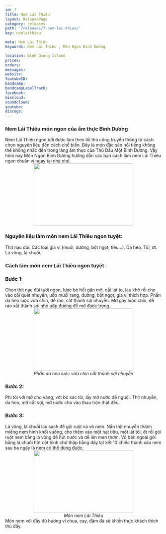 ```yaml
---
id: 7
title: Nem Lái Thiêu
layout: ReleasePage
category: releases
path: '/releases/7-nem-lai-thieu/'
key: nemlaithieu

meta: Nem Lái Thiêu
keywords: Nem Lái Thiêu , Món Ngon Bình Dương

location: Bình Dương Island
prices: 
orders: 
messages:
website: 
YoutubeID: 
bandcamp: 
bandcampLabelTrack: 
facebook: 
mixcloud: 
soundcloud: 
youtube: 
discogs: 
---
```

<h3>Nem Lái Thiêu món ngon của ẩm thực Bình Dương</h3>
Nem Lái Thiêu ngon bởi được làm theo lối thủ công truyền thống từ cách chọn nguyên liệu đến cách chế biến. Đây là món đặc sản nổi tiếng không thể không nhắc đến trong làng ẩm thực của Thủ Dầu Một Bình Dương.
Vậy hôm nay Món Ngon Bình Dương hướng dẫn các bạn cách làm nem Lái Thiêu ngon chuẩn vị ngay tại nhà nhé.
<div align="center"><img src="http://www.thegioiamthuc.com/wp-content/uploads/2017/09/Nem-lai-thieu-600x426.jpg" width="320px" height="200px"></div>
<h3>Nguyên liệu làm món nem Lái Thiêu ngon tuyệt:</h3>

Thịt nạc đùi.
Các loại gia vị (muối, đường, bột ngọt, tiêu…).
Da heo.
Tỏi, ớt.
Lá vông, lá chuối.
<h3>Cách làm món nem Lái Thiêu ngon tuyệt :</h3>
 <h3>Bước 1:</h3>
Chọn thịt nạc đùi tươi ngon, lược bỏ hết gân mỡ, cắt lát to, lau khô rồi cho vào cối quết nhuyễn, ướp muối rang, đường, bột ngọt, gia vị thích hợp.
Phần da heo luộc vừa chín, để ráo, cắt thành sợi nhuyễn. Mỡ gáy luộc chín, để ráo xắt thành sợi nhỏ ướp đường để mỡ được trong.
<div align="center"><img src="http://www.thegioiamthuc.com/wp-content/uploads/2017/09/Nem-lai-thieu0.jpg" width="320px" height="200px"></div>
<center><em>Phần da heo luộc vừa chín cắt thành sợi nhuyễn</em></center>
 <h3>Bước 2:</h3>
Phi tỏi với mỡ cho vàng, vớt bỏ xác tỏi, lấy mỡ nước để nguội.
Thịt nhuyễn, da heo, mỡ cắt sợi, mỡ nước cho vào thau trộn thật đều.
<h3>Bước 3:</h3>
Lá vông, lá chuối lau sạch để gói ruột và vỏ nem.
Nắn thịt nhuyễn thành miếng nem hình khối vuông, cho thêm vào một hạt tiêu, một lát tỏi, ớt rồi gói ruột nem bằng lá vông để hút nước và dễ lên men thơm.
Vỏ bên ngoài gói bằng lá chuối hột cột hình chữ thập bằng dây lạt kết 10 chiếc thành xâu nem sau ba ngày là nem có thể dùng được.
<div align="center"><img src="http://www.thegioiamthuc.com/wp-content/uploads/2017/09/nem-lai-thieu1.jpg" width="320px" height="200px"></div>
<center><em>Món nem Lái Thiêu</em></center>
Món nem với đầy đủ hương vị chua, cay, đậm đà sẽ khiến thực khách thích thú đấy.